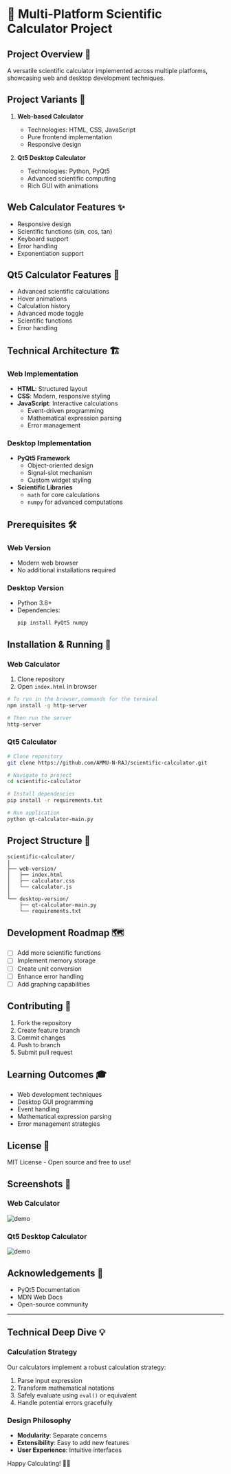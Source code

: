 # 🧮 Multi-Platform Scientific Calculator Project

## Project Overview 📘
A versatile scientific calculator implemented across multiple platforms, showcasing web and desktop development techniques.

## Project Variants 🚀
1. **Web-based Calculator**
   - Technologies: HTML, CSS, JavaScript
   - Pure frontend implementation
   - Responsive design

2. **Qt5 Desktop Calculator**
   - Technologies: Python, PyQt5
   - Advanced scientific computing
   - Rich GUI with animations

## Web Calculator Features ✨
- Responsive design
- Scientific functions (sin, cos, tan)
- Keyboard support
- Error handling
- Exponentiation support

## Qt5 Calculator Features 🔬
- Advanced scientific calculations
- Hover animations
- Calculation history
- Advanced mode toggle
- Scientific functions
- Error handling

## Technical Architecture 🏗️
### Web Implementation
- **HTML**: Structured layout
- **CSS**: Modern, responsive styling
- **JavaScript**: Interactive calculations
  - Event-driven programming
  - Mathematical expression parsing
  - Error management

### Desktop Implementation
- **PyQt5 Framework**
  - Object-oriented design
  - Signal-slot mechanism
  - Custom widget styling
- **Scientific Libraries**
  - `math` for core calculations
  - `numpy` for advanced computations

## Prerequisites 🛠️
### Web Version
- Modern web browser
- No additional installations required

### Desktop Version
- Python 3.8+
- Dependencies:
  ```bash
  pip install PyQt5 numpy
  ```

## Installation & Running 🚀

### Web Calculator
1. Clone repository
2. Open `index.html` in browser
```bash
# To run in the browser,commands for the terminal
npm install -g http-server

# Then run the server
http-server
```

### Qt5 Calculator
```bash
# Clone repository
git clone https://github.com/AMMU-N-RAJ/scientific-calculator.git

# Navigate to project
cd scientific-calculator

# Install dependencies
pip install -r requirements.txt

# Run application
python qt-calculator-main.py
```

## Project Structure 📂
```
scientific-calculator/
│
├── web-version/
│   ├── index.html
│   ├── calculator.css
│   └── calculator.js
│
└── desktop-version/
    ├── qt-calculator-main.py
    └── requirements.txt
```

## Development Roadmap 🗺️
- [ ] Add more scientific functions
- [ ] Implement memory storage
- [ ] Create unit conversion
- [ ] Enhance error handling
- [ ] Add graphing capabilities

## Contributing 🤝
1. Fork the repository
2. Create feature branch
3. Commit changes
4. Push to branch
5. Submit pull request

## Learning Outcomes 🎓
- Web development techniques
- Desktop GUI programming
- Event handling
- Mathematical expression parsing
- Error management strategies

## License 📄
MIT License - Open source and free to use!

## Screenshots 📸
### Web Calculator

![demo](https://github.com/AMMU-N-RAJ/Simple_Calculator/blob/main/demo3.gif)

### Qt5 Desktop Calculator

![demo](https://github.com/AMMU-N-RAJ/Simple_Calculator/blob/main/demo4.gif)

## Acknowledgements 🙏
- PyQt5 Documentation
- MDN Web Docs
- Open-source community

---

## Technical Deep Dive 💡

### Calculation Strategy
Our calculators implement a robust calculation strategy:
1. Parse input expression
2. Transform mathematical notations
3. Safely evaluate using `eval()` or equivalent
4. Handle potential errors gracefully

### Design Philosophy
- **Modularity**: Separate concerns
- **Extensibility**: Easy to add new features
- **User Experience**: Intuitive interfaces

Happy Calculating! 🧮✨

